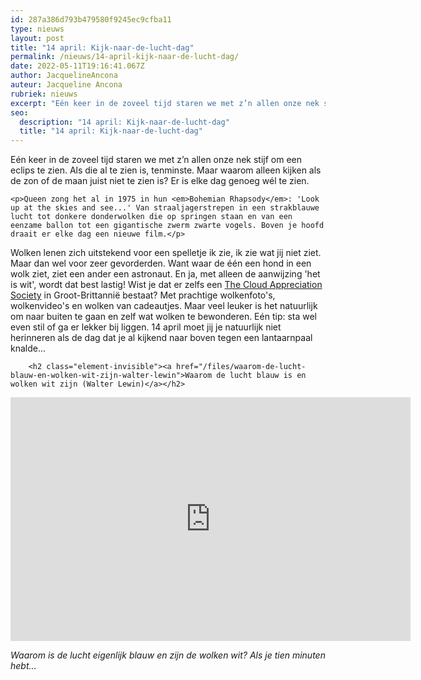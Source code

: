 ```yaml
---
id: 287a386d793b479580f9245ec9cfba11
type: nieuws
layout: post
title: "14 april: Kijk-naar-de-lucht-dag"
permalink: /nieuws/14-april-kijk-naar-de-lucht-dag/
date: 2022-05-11T19:16:41.067Z
author: JacquelineAncona
auteur: Jacqueline Ancona
rubriek: nieuws
excerpt: "Eén keer in de zoveel tijd staren we met z’n allen onze nek stijf om een eclips te zien. Als die al te zien is, tenminste. Maar waarom alleen kijken als de zon of de maan juist niet te zien is? Er is elke dag genoeg wél te zien.  "
seo:
  description: "14 april: Kijk-naar-de-lucht-dag"
  title: "14 april: Kijk-naar-de-lucht-dag"
---
```

Eén keer in de zoveel tijd staren we met z’n allen onze nek stijf om een eclips te zien. Als die al te zien is, tenminste. Maar waarom alleen kijken als de zon of de maan juist niet te zien is? Er is elke dag genoeg wél te zien.  

    <p>Queen zong het al in 1975 in hun <em>Bohemian Rhapsody</em>: 'Look up at the skies and see...' Van straaljagerstrepen in een strakblauwe lucht tot donkere donderwolken die op springen staan en van een eenzame ballon tot een gigantische zwerm zwarte vogels. Boven je hoofd draait er elke dag een nieuwe film.</p>
<p>Wolken lenen zich uitstekend voor een spelletje ik zie, ik zie wat jij niet ziet. Maar dan wel voor zeer gevorderden. Want waar de één een hond in een wolk ziet, ziet een ander een astronaut. En ja, met alleen de aanwijzing 'het is wit', wordt dat best lastig! Wist je dat er zelfs een <a href="http://cloudappreciationsociety.org">The Cloud Appreciation Society</a> in Groot-Brittannië bestaat? Met prachtige wolkenfoto's, wolkenvideo's en wolken van cadeautjes. Maar veel leuker is het natuurlijk om naar buiten te gaan en zelf wat wolken te bewonderen. Eén tip: sta wel even stil of ga er lekker bij liggen. 14 april moet jij je natuurlijk niet herinneren als de dag dat je al kijkend naar boven tegen een lantaarnpaal knalde...</p>
<p><div class="media media-element-container media-default"><div id="file-2437" class="file file-video file-video-youtube">

        <h2 class="element-invisible"><a href="/files/waarom-de-lucht-blauw-en-wolken-wit-zijn-walter-lewin">Waarom de lucht blauw is en wolken wit zijn (Walter Lewin)</a></h2>
    
  
  <div class="content">
    <div class="media-youtube-video media-element file-default media-youtube-1">
  <iframe class="media-youtube-player" width="640" height="390" title="Waarom de lucht blauw is en wolken wit zijn (Walter Lewin)" src="https://www.youtube.com/embed/YgCFuxJBu4s?wmode=opaque&controls=" name="Waarom de lucht blauw is en wolken wit zijn (Walter Lewin)" frameborder="0" allowfullscreen="">Video van Waarom de lucht blauw is en wolken wit zijn (Walter Lewin)</iframe>
</div>
  </div>

  
</div>
</div>
<p><em>Waarom is de lucht eigenlijk blauw en zijn de wolken wit? Als je tien minuten hebt...</em></p>  
